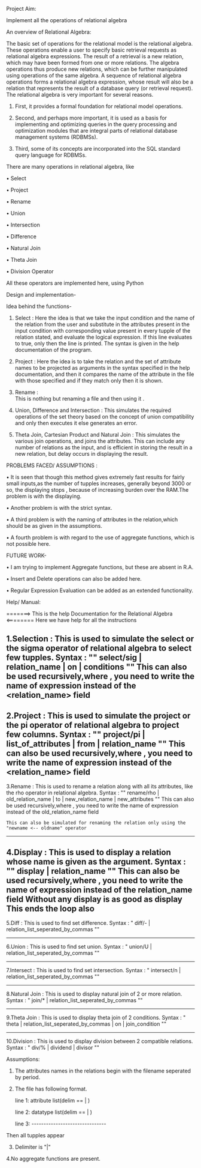 Project Aim: 

Implement all the operations of relational algebra

An overview of Relational Algebra:


The basic set of operations for the relational model is the relational algebra. These operations enable a user to specify basic retrieval requests as relational algebra expressions. The result of a retrieval is a new relation, which may have been formed from one or more relations. The algebra operations thus produce new relations, which can be further manipulated using operations of the same algebra. A sequence of relational algebra operations forms a relational algebra expression, whose result will also be a relation that represents the result of a database query (or retrieval request).
The relational algebra is very important for several reasons.

1. First, it provides a formal foundation for relational model operations. 

2. Second, and perhaps more important, it is used as a basis for implementing and optimizing queries in the query processing and optimization modules that are integral parts of relational database management systems (RDBMSs).

3. Third, some of its concepts are incorporated into the SQL standard query language for RDBMSs.

 
There are many operations in relational algebra, like

•	Select

•	Project

•	Rename

•	Union

•	Intersection

•	Difference

•	Natural Join

•	Theta Join

•	Division Operator

All these operators are implemented here, using Python


Design and implementation-

Idea behind the functions-

1.	Select :
Here the idea is that we take the input condition and the name of the relation from the user and substitute in the attributes present in the input condition with corresponding value present in every tupple of the relation stated, and evaluate the logical expression. If this line evaluates to true, only then the line is printed.
The syntax is given in the help documentation of the program.

2.	Project :
Here the idea is to take the relation and the set of attribute names to be projected as arguments in the syntax specified in the help documentation, and then it compares the name of the attribute in the file with those specified and if they match only then it is shown.

3.	Rename :   
This is nothing but renaming a file and then using it
.
4.	Union, Difference and Intersection :
This simulates the required operations of the set theory based on the concept of union compatibility and only then executes it else generates an error.

5.	Theta Join, Cartesian Product and Natural Join :
This simulates the various join operations, and joins the attributes. This can include any number of relations as the input, and is efficient in storing the result in a new relation, but delay occurs in displaying the result.


PROBLEMS FACED/ ASSUMPTIONS :


•	It is seen that though this method gives extremely fast results for fairly small inputs,as the number of tupples  increases, generally beyond 3000 or so, the displaying stops , because of increasing burden over the RAM.The problem is with the displaying.

•	Another problem is with the strict syntax.

•	A third problem is with the naming of attributes in the relation,which should be as given in the assumptions.

•	A fourth  problem is with regard to the use of aggregate functions, which is not possible here.



FUTURE WORK-


•	I am trying to implement Aggregate functions, but these are absent in R.A.

•	Insert and Delete operations can also be added here.

•	Regular Expression Evaluation can be added as an extended functionality.


Help/ Manual:

=======> This is the help Documentation for the Relational Algebra <========
	Here we have help for all the instructions

1.Selection :
	This is used to simulate the select or the sigma operator of relational algebra to select few tupples.
   Syntax : "" select/sig | relation_name | on | conditions ""
	This can also be used recursively,where , you need to write the name of expression instead of the <relation_name> field
--------------------------------------------------------------------------------------------------------------------------------------------------

2.Project :
	This is used to simulate the project or the pi operator of relational algebra to project few columns.
   Syntax : "" project/pi | list_of_attributes | from | relation_name ""
	This can also be used recursively,where , you need to write the name of expression instead of the <relation_name> field 
--------------------------------------------------------------------------------------------------------------------------------------------------

3.Rename :
	This is used to rename a relation along with all its attributes, like the rho operator in relational algebra.
    Syntax : "" rename/rho | old_relation_name | to | new_relation_name | new_attributes ""
	This can also be used recursively,where , you need to write the name of expression instead of the old_relation_name field   

    This can also be simulated for renaming the relation only using the "newname <-- oldname" operator
--------------------------------------------------------------------------------------------------------------------------------------------------

4.Display :
	This is used to display a relation whose name is given as the argument.
    Syntax : "" display | relation_name ""
	This can also be used recursively,where , you need to write the name of expression instead of the relation_name field 
	Without any display is as good as display
This ends the loop also
--------------------------------------------------------------------------------------------------------------------------------------------------

5.Diff :
	This is used to find set difference.
    Syntax : " diff/- | relation_list_seperated_by_commas ""

--------------------------------------------------------------------------------------------------------------------------------------------------

6.Union :
	This is used to find set union.
    Syntax : " union/U | relation_list_seperated_by_commas ""
	

--------------------------------------------------------------------------------------------------------------------------------------------------

7.Intersect :
	This is used to find set intersection.
    Syntax : " intersect/n | relation_list_seperated_by_commas ""


--------------------------------------------------------------------------------------------------------------------------------------------------

8.Natural Join :
	This is used to display natural join of 2 or more relation.
    Syntax : " join/* | relation_list_seperated_by_commas ""
	

--------------------------------------------------------------------------------------------------------------------------------------------------

9.Theta Join :
	This is used to display theta join of 2 conditions.
    Syntax : " theta | relation_list_seperated_by_commas | on | join_condition ""

--------------------------------------------------------------------------------------------------------------------------------------------------

10.Division :
	This is used to display division between 2 compatible relations.
    Syntax : " div/% | dividend | divisor ""



Assumptions:


1. The attributes names in the relations begin with the filename seperated by period.

2. The file has following format.

	line 1: attribute list(delim == | )

	line 2: datatype list(delim == | )

	line 3: -------------------------------

Then all tupples appear

3. Delimiter is "|"

4.No aggregate functions are present.

